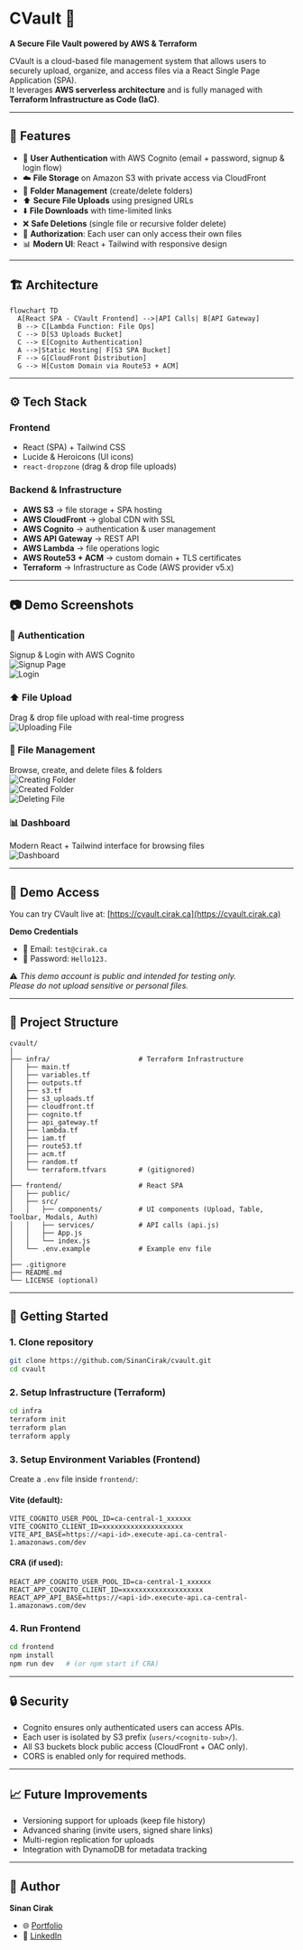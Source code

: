 # CVault 🚀  
**A Secure File Vault powered by AWS & Terraform**

CVault is a cloud-based file management system that allows users to securely upload, organize, and access files via a React Single Page Application (SPA).  
It leverages **AWS serverless architecture** and is fully managed with **Terraform Infrastructure as Code (IaC)**.  

---

## 🌟 Features
- 🔑 **User Authentication** with AWS Cognito (email + password, signup & login flow)  
- ☁️ **File Storage** on Amazon S3 with private access via CloudFront  
- 📂 **Folder Management** (create/delete folders)  
- ⬆️ **Secure File Uploads** using presigned URLs  
- ⬇️ **File Downloads** with time-limited links  
- ❌ **Safe Deletions** (single file or recursive folder delete)  
- 🔐 **Authorization**: Each user can only access their own files  
- 📊 **Modern UI**: React + Tailwind with responsive design  

---

## 🏗️ Architecture
```mermaid
flowchart TD
  A[React SPA - CVault Frontend] -->|API Calls| B[API Gateway]
  B --> C[Lambda Function: File Ops]
  C --> D[S3 Uploads Bucket]
  C --> E[Cognito Authentication]
  A -->|Static Hosting| F[S3 SPA Bucket]
  F --> G[CloudFront Distribution]
  G --> H[Custom Domain via Route53 + ACM]
```

---

## ⚙️ Tech Stack

### **Frontend**
- React (SPA) + Tailwind CSS  
- Lucide & Heroicons (UI icons)  
- `react-dropzone` (drag & drop file uploads)  

### **Backend & Infrastructure**
- **AWS S3** → file storage + SPA hosting  
- **AWS CloudFront** → global CDN with SSL  
- **AWS Cognito** → authentication & user management  
- **AWS API Gateway** → REST API  
- **AWS Lambda** → file operations logic  
- **AWS Route53 + ACM** → custom domain + TLS certificates  
- **Terraform** → Infrastructure as Code (AWS provider v5.x)  

---

## 📷 Demo Screenshots

### 🔑 Authentication
Signup & Login with AWS Cognito  
![Signup Page](./assets/SignUp%20Page.png)  
![Login](./assets/Login.png)

### ⬆️ File Upload
Drag & drop file upload with real-time progress  
![Uploading File](./assets/Uploading%20File.png)

### 📂 File Management
Browse, create, and delete files & folders  
![Creating Folder](./assets/Creating%20Folder.png)  
![Created Folder](./assets/Created%20Folder.png)  
![Deleting File](./assets/Deleting%20File.png)

### 📊 Dashboard
Modern React + Tailwind interface for browsing files  
![Dashboard](./assets/Dasboardpng.png)

---

## 🔑 Demo Access

You can try CVault live at: [https://cvault.cirak.ca](https://cvault.cirak.ca)

**Demo Credentials**  
- 📧 Email: `test@cirak.ca`  
- 🔑 Password: `Hello123.`

⚠️ *This demo account is public and intended for testing only.  
Please do not upload sensitive or personal files.*

---

## 📂 Project Structure
```
cvault/
│
├── infra/                      # Terraform Infrastructure
│   ├── main.tf
│   ├── variables.tf
│   ├── outputs.tf
│   ├── s3.tf
│   ├── s3_uploads.tf
│   ├── cloudfront.tf
│   ├── cognito.tf
│   ├── api_gateway.tf
│   ├── lambda.tf
│   ├── iam.tf
│   ├── route53.tf
│   ├── acm.tf
│   ├── random.tf
│   └── terraform.tfvars        # (gitignored)
│
├── frontend/                   # React SPA
│   ├── public/
│   ├── src/
│   │   ├── components/         # UI components (Upload, Table, Toolbar, Modals, Auth)
│   │   ├── services/           # API calls (api.js)
│   │   ├── App.js
│   │   └── index.js
│   └── .env.example            # Example env file
│
├── .gitignore
├── README.md
└── LICENSE (optional)
```

---

## 🚀 Getting Started

### **1. Clone repository**
```bash
git clone https://github.com/SinanCirak/cvault.git
cd cvault
```

### **2. Setup Infrastructure (Terraform)**
```bash
cd infra
terraform init
terraform plan
terraform apply
```

### **3. Setup Environment Variables (Frontend)**

Create a `.env` file inside `frontend/`:

#### Vite (default):
```env
VITE_COGNITO_USER_POOL_ID=ca-central-1_xxxxxx
VITE_COGNITO_CLIENT_ID=xxxxxxxxxxxxxxxxxxxx
VITE_API_BASE=https://<api-id>.execute-api.ca-central-1.amazonaws.com/dev
```

#### CRA (if used):
```env
REACT_APP_COGNITO_USER_POOL_ID=ca-central-1_xxxxxx
REACT_APP_COGNITO_CLIENT_ID=xxxxxxxxxxxxxxxxxxxx
REACT_APP_API_BASE=https://<api-id>.execute-api.ca-central-1.amazonaws.com/dev
```

### **4. Run Frontend**
```bash
cd frontend
npm install
npm run dev   # (or npm start if CRA)
```

---

## 🔒 Security
- Cognito ensures only authenticated users can access APIs.  
- Each user is isolated by S3 prefix (`users/<cognito-sub>/`).  
- All S3 buckets block public access (CloudFront + OAC only).  
- CORS is enabled only for required methods.  

---

## 📈 Future Improvements
- Versioning support for uploads (keep file history)  
- Advanced sharing (invite users, signed share links)  
- Multi-region replication for uploads  
- Integration with DynamoDB for metadata tracking  

---

## 👤 Author
**Sinan Cirak**  
- 🌐 [Portfolio](https://cirak.ca)  
- 💼 [LinkedIn](https://www.linkedin.com/in/sinan-cirak/)  
